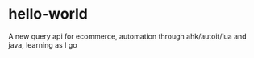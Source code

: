 # hello-world
A new query api for ecommerce, automation through ahk/autoit/lua and java, learning as I go
